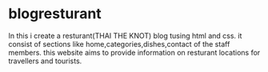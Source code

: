 # blogresturant
In this i create a resturant(THAI THE KNOT) blog  tusing html and css.
it consist of sections like home,categories,dishes,contact of the staff members.
this website aims to provide information on resturant locations for travellers and tourists.

